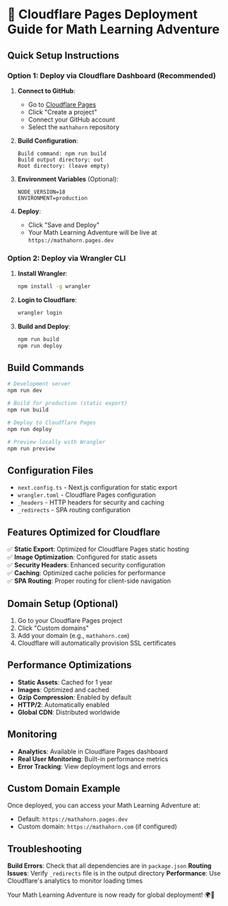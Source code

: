# 🚀 Cloudflare Pages Deployment Guide for Math Learning Adventure

## Quick Setup Instructions

### Option 1: Deploy via Cloudflare Dashboard (Recommended)

1. **Connect to GitHub**:
   - Go to [Cloudflare Pages](https://pages.cloudflare.com/)
   - Click "Create a project"
   - Connect your GitHub account
   - Select the `mathahorn` repository

2. **Build Configuration**:
   ```
   Build command: npm run build
   Build output directory: out
   Root directory: (leave empty)
   ```

3. **Environment Variables** (Optional):
   ```
   NODE_VERSION=18
   ENVIRONMENT=production
   ```

4. **Deploy**:
   - Click "Save and Deploy"
   - Your Math Learning Adventure will be live at `https://mathahorn.pages.dev`

### Option 2: Deploy via Wrangler CLI

1. **Install Wrangler**:
   ```bash
   npm install -g wrangler
   ```

2. **Login to Cloudflare**:
   ```bash
   wrangler login
   ```

3. **Build and Deploy**:
   ```bash
   npm run build
   npm run deploy
   ```

## Build Commands

```bash
# Development server
npm run dev

# Build for production (static export)
npm run build

# Deploy to Cloudflare Pages
npm run deploy

# Preview locally with Wrangler
npm run preview
```

## Configuration Files

- `next.config.ts` - Next.js configuration for static export
- `wrangler.toml` - Cloudflare Pages configuration
- `_headers` - HTTP headers for security and caching
- `_redirects` - SPA routing configuration

## Features Optimized for Cloudflare

✅ **Static Export**: Optimized for Cloudflare Pages static hosting  
✅ **Image Optimization**: Configured for static assets  
✅ **Security Headers**: Enhanced security configuration  
✅ **Caching**: Optimized cache policies for performance  
✅ **SPA Routing**: Proper routing for client-side navigation  

## Domain Setup (Optional)

1. Go to your Cloudflare Pages project
2. Click "Custom domains"
3. Add your domain (e.g., `mathahorn.com`)
4. Cloudflare will automatically provision SSL certificates

## Performance Optimizations

- **Static Assets**: Cached for 1 year
- **Images**: Optimized and cached
- **Gzip Compression**: Enabled by default
- **HTTP/2**: Automatically enabled
- **Global CDN**: Distributed worldwide

## Monitoring

- **Analytics**: Available in Cloudflare Pages dashboard
- **Real User Monitoring**: Built-in performance metrics
- **Error Tracking**: View deployment logs and errors

## Custom Domain Example

Once deployed, you can access your Math Learning Adventure at:
- Default: `https://mathahorn.pages.dev`
- Custom domain: `https://mathahorn.com` (if configured)

## Troubleshooting

**Build Errors**: Check that all dependencies are in `package.json`
**Routing Issues**: Verify `_redirects` file is in the output directory
**Performance**: Use Cloudflare's analytics to monitor loading times

Your Math Learning Adventure is now ready for global deployment! 🌍🎯